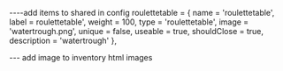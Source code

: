 ----add items to shared in config
roulettetable      = { name = 'roulettetable',      label = roulettetable',         weight = 100, type = 'roulettetable', image = 'watertrough.png',          unique = false, useable = true, shouldClose = true, description = 'watertrough' },


--- add image to inventory html images 
